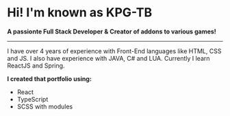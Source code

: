 # Hi! I'm known as KPG-TB

**A passionte Full Stack Developer & Creator of addons to various games!**

---

I have over 4 years of experience with Front-End languages like HTML, CSS and JS. I also have experience with JAVA, C# and LUA. Currently I learn ReactJS and Spring.

**I created that portfolio using:**

-   React
-   TypeScript
-   SCSS with modules
